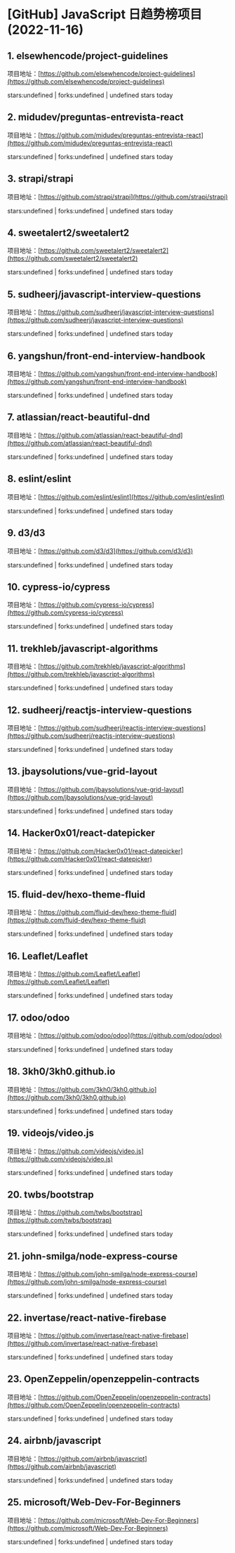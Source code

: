# [GitHub] JavaScript 日趋势榜项目(2022-11-16)

## 1. elsewhencode/project-guidelines 

项目地址：[https://github.com/elsewhencode/project-guidelines](https://github.com/elsewhencode/project-guidelines)

stars:undefined | forks:undefined | undefined stars today 



## 2. midudev/preguntas-entrevista-react 

项目地址：[https://github.com/midudev/preguntas-entrevista-react](https://github.com/midudev/preguntas-entrevista-react)

stars:undefined | forks:undefined | undefined stars today 



## 3. strapi/strapi 

项目地址：[https://github.com/strapi/strapi](https://github.com/strapi/strapi)

stars:undefined | forks:undefined | undefined stars today 



## 4. sweetalert2/sweetalert2 

项目地址：[https://github.com/sweetalert2/sweetalert2](https://github.com/sweetalert2/sweetalert2)

stars:undefined | forks:undefined | undefined stars today 



## 5. sudheerj/javascript-interview-questions 

项目地址：[https://github.com/sudheerj/javascript-interview-questions](https://github.com/sudheerj/javascript-interview-questions)

stars:undefined | forks:undefined | undefined stars today 



## 6. yangshun/front-end-interview-handbook 

项目地址：[https://github.com/yangshun/front-end-interview-handbook](https://github.com/yangshun/front-end-interview-handbook)

stars:undefined | forks:undefined | undefined stars today 



## 7. atlassian/react-beautiful-dnd 

项目地址：[https://github.com/atlassian/react-beautiful-dnd](https://github.com/atlassian/react-beautiful-dnd)

stars:undefined | forks:undefined | undefined stars today 



## 8. eslint/eslint 

项目地址：[https://github.com/eslint/eslint](https://github.com/eslint/eslint)

stars:undefined | forks:undefined | undefined stars today 



## 9. d3/d3 

项目地址：[https://github.com/d3/d3](https://github.com/d3/d3)

stars:undefined | forks:undefined | undefined stars today 



## 10. cypress-io/cypress 

项目地址：[https://github.com/cypress-io/cypress](https://github.com/cypress-io/cypress)

stars:undefined | forks:undefined | undefined stars today 



## 11. trekhleb/javascript-algorithms 

项目地址：[https://github.com/trekhleb/javascript-algorithms](https://github.com/trekhleb/javascript-algorithms)

stars:undefined | forks:undefined | undefined stars today 



## 12. sudheerj/reactjs-interview-questions 

项目地址：[https://github.com/sudheerj/reactjs-interview-questions](https://github.com/sudheerj/reactjs-interview-questions)

stars:undefined | forks:undefined | undefined stars today 



## 13. jbaysolutions/vue-grid-layout 

项目地址：[https://github.com/jbaysolutions/vue-grid-layout](https://github.com/jbaysolutions/vue-grid-layout)

stars:undefined | forks:undefined | undefined stars today 



## 14. Hacker0x01/react-datepicker 

项目地址：[https://github.com/Hacker0x01/react-datepicker](https://github.com/Hacker0x01/react-datepicker)

stars:undefined | forks:undefined | undefined stars today 



## 15. fluid-dev/hexo-theme-fluid 

项目地址：[https://github.com/fluid-dev/hexo-theme-fluid](https://github.com/fluid-dev/hexo-theme-fluid)

stars:undefined | forks:undefined | undefined stars today 



## 16. Leaflet/Leaflet 

项目地址：[https://github.com/Leaflet/Leaflet](https://github.com/Leaflet/Leaflet)

stars:undefined | forks:undefined | undefined stars today 



## 17. odoo/odoo 

项目地址：[https://github.com/odoo/odoo](https://github.com/odoo/odoo)

stars:undefined | forks:undefined | undefined stars today 



## 18. 3kh0/3kh0.github.io 

项目地址：[https://github.com/3kh0/3kh0.github.io](https://github.com/3kh0/3kh0.github.io)

stars:undefined | forks:undefined | undefined stars today 



## 19. videojs/video.js 

项目地址：[https://github.com/videojs/video.js](https://github.com/videojs/video.js)

stars:undefined | forks:undefined | undefined stars today 



## 20. twbs/bootstrap 

项目地址：[https://github.com/twbs/bootstrap](https://github.com/twbs/bootstrap)

stars:undefined | forks:undefined | undefined stars today 



## 21. john-smilga/node-express-course 

项目地址：[https://github.com/john-smilga/node-express-course](https://github.com/john-smilga/node-express-course)

stars:undefined | forks:undefined | undefined stars today 



## 22. invertase/react-native-firebase 

项目地址：[https://github.com/invertase/react-native-firebase](https://github.com/invertase/react-native-firebase)

stars:undefined | forks:undefined | undefined stars today 



## 23. OpenZeppelin/openzeppelin-contracts 

项目地址：[https://github.com/OpenZeppelin/openzeppelin-contracts](https://github.com/OpenZeppelin/openzeppelin-contracts)

stars:undefined | forks:undefined | undefined stars today 



## 24. airbnb/javascript 

项目地址：[https://github.com/airbnb/javascript](https://github.com/airbnb/javascript)

stars:undefined | forks:undefined | undefined stars today 



## 25. microsoft/Web-Dev-For-Beginners 

项目地址：[https://github.com/microsoft/Web-Dev-For-Beginners](https://github.com/microsoft/Web-Dev-For-Beginners)

stars:undefined | forks:undefined | undefined stars today 



